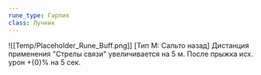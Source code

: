```yaml
---
rune_type: Гарпия
class: Лучник
---
```

![[Temp/Placeholder_Rune_Buff.png]]
[Тип М: Сальто назад] Дистанция применения "Стрелы связи" увеличивается на 5 м. После прыжка исх. урон +{0}% на 5 сек.
